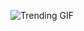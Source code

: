 ![Trending GIF](https://media3.giphy.com/media/v1.Y2lkPThiYjIxNzcyNjhtc2I1YjRjNXM3c3psMjE5NmhiMnl6Nmh6N2ZqNHRpenVwNWw4MSZlcD12MV9naWZzX3NlYXJjaCZjdD1n/2jMtpIi8mhE8ctiMtK/giphy.gif)
